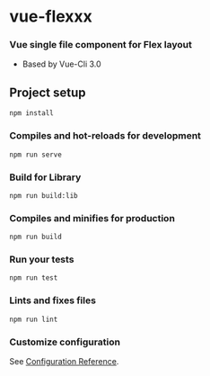 # vue-flexxx

### Vue single file component for Flex layout

- Based by Vue-Cli 3.0

## Project setup
```
npm install
```

### Compiles and hot-reloads for development
```
npm run serve
```

### Build for Library
```
npm run build:lib
```

### Compiles and minifies for production
```
npm run build
```

### Run your tests
```
npm run test
```

### Lints and fixes files
```
npm run lint
```

### Customize configuration
See [Configuration Reference](https://cli.vuejs.org/config/).
